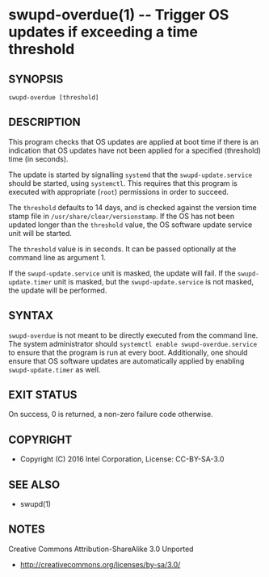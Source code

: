 swupd-overdue(1) -- Trigger OS updates if exceeding a time threshold
====================================================================

## SYNOPSIS

`swupd-overdue [threshold]`

## DESCRIPTION

This program checks that OS updates are applied at boot time if
there is an indication that OS updates have not been applied
for a specified (threshold) time (in seconds).

The update is started by signalling `systemd` that the
`swupd-update.service` should be started, using `systemctl`. This
requires that this program is executed with appropriate (`root`)
permissions in order to succeed.

The `threshold` defaults to 14 days, and is checked against the
version time stamp file in `/usr/share/clear/versionstamp`. If
the OS has not been updated longer than the `threshold` value,
the OS software update service unit will be started.

The `threshold` value is in seconds. It can be passed optionally
at the command line as argument 1.

If the `swupd-update.service` unit is masked, the update will
fail. If the `swupd-update.timer` unit is masked, but the
`swupd-update.service` is not masked, the update will be
performed.

## SYNTAX

`swupd-overdue` is not meant to be directly executed from the
command line. The system administrator should `systemctl enable
swupd-overdue.service` to ensure that the program is run at
every boot. Additionally, one should ensure that OS software
updates are automatically applied by enabling `swupd-update.timer`
as well.

## EXIT STATUS

On success, 0 is returned, a non-zero failure code otherwise.

## COPYRIGHT

 * Copyright (C) 2016 Intel Corporation, License: CC-BY-SA-3.0

## SEE ALSO

 * swupd(1)

## NOTES

Creative Commons Attribution-ShareAlike 3.0 Unported

 * http://creativecommons.org/licenses/by-sa/3.0/
